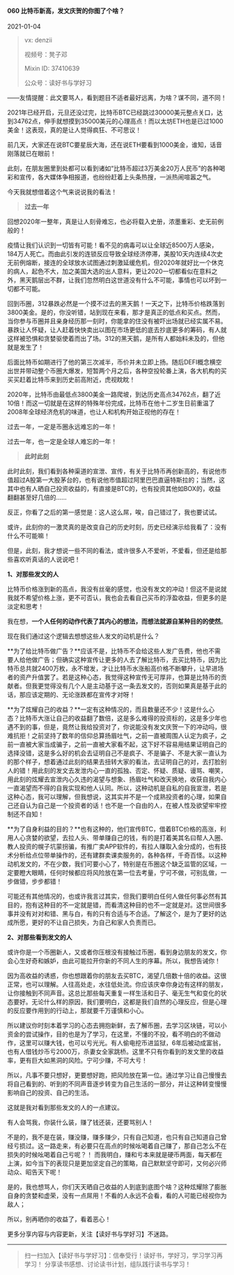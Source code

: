 #### 060 比特币新高，发文庆贺的你图了个啥？

2021-01-04

> vx: denzii
>
> 视频号：凳子邓
>
> Mixin ID: 37410639
>
> 公众号：读好书与学好习

——友情提醒：此文要骂人，看到题目不适者最好远离，为啥？谋不同，道不同！

2021年已经开启，元旦还没过完，比特币BTC已经跳过30000美元整点关口，达到34762点，伸手就想摸到35000美元的心理高点！而以太坊ETH也是已过1000美金！这表现，真的是让人觉得疯狂、不可思议！

前几天，大家还在说BTC要星辰大海，还在说ETH要看到1000美金，谁知，话音刚落就已在眼前！

此刻，在朋友圈里到处都可以看到诸如“比特币超过3万美金20万人民币”的各种喝彩和宣传，各大媒体争相报道，也纷纷赶着上头条热搜，一派热闹喧嚣之气。

今天我就想借着这个气来说说我的看法！

> **过去一年**

回想2020年一整年，真是让人刻骨难忘，也必将载入史册，浓墨重彩、史无前例般的！

疫情让我们认识到一切皆有可能！看不见的病毒可以让全球近8500万人感染，184万人死亡。而由此引发的连锁反应导致全球经济停滞，美股10天内连续4次史无前例熔断，接连的全球放水试图通过刺激延缓危机，但2020年就好比一个休克的病人，起色不大，加之美国大选的出人意料，更让2020一切都看似在意料之外，黑天鹅层出不群，让我们忽然明白这世道没有什么不可能，事情也可以坏到一切都不可能。

回到币圈，312暴跌必然是一个摸不过去的黑天鹅！一天之下，比特币价格跌落到3800美金。是的，你没听错，站到现在来看，那才是真正的低点和买点。然而，当你参与币圈并且亲身经历那一刻时，你能拿的住没有被吓出场就已经实属不易。暴跌让人怀疑，让人赶着快快卖出以图在市场更低的底去抄底更多的筹码，有人就这样被恐惧和贪婪驱使着而出了场。312的黑天鹅，是所有人都始料未及的，但他就是发生了！

后面比特币如期进行了他的第三次减半，币价并未立即上扬。随后DEFI概念横空出世并带动整个币圈大爆发，短暂两个月之后，各种空投轮番上演，各大机构的买买买赶着比特币来到历史前高附近，虎视眈眈！

2020年，比特币由最低点3800美金一路爬坡，到达历史高点34762点，翻了近10倍！而这一切就是在这样的特殊年份完成，比特币在他十二岁生日前重温了2008年全球经济危机的味道，也让人和机构开始正视他的存在！

过去一年，一定是币圈永远难忘的一年！

过去一年，也一定是全球人难忘的一年！



> **此时此刻**

此时此刻，我们看到各种渠道的宣泄、宣传，有关于比特币再创新高的，有说他市值超过A股第一大股茅台的，也有说他市值超过阿里巴巴直逼特斯拉的；当然，这其中也有人晒自己投资收益的，有直接是BTC的，也有投资其他如BOX的，收益翻翻甚至好几倍的......

反正，你看了之后的第一感觉是：这人这么屌，唉，自己错过了，我也要试试。

或许，此刻你的一激灵真的是改变自己的历史时刻，历史已经演示给我看了：没有什么不可能嘛！

但是，此刻，我才想说一些不同的看法，或许很多人不爱听，不爱看，但还是给那些喜欢听真话的人说说吧！

**1、对那些发文的人**

比特币价格涨到新的高点，我没有丝毫的感觉，也没有发文的冲动！但这不是说就我就不希望价格上涨，更不可否认，我也会去看自己买币的浮盈收益，但更多的是淡定和思考！

我在想，**一个人任何的动作代表了其内心的想法，而想法就源自某种目的的使然**。

现在我们通过这个逻辑去想想这些人发文的动机是什么？

**为了给比特币做广告？**应该不是，比特币不会给这些人发广告费，他也不需要人给他做广告；但确实这种宣传让更多的人去了解比特币，去买比特币，因为比特币总共就2400万枚，永不增发，才让比特币水涨船高价格不断攀升，让早进场者的资产升值罢了。若是这种心态，我觉得这种宣传无可厚非，也算是比特币的贡献者。但我更觉得没有几个人是主动基于这一条去发文的，否则如果真是基于此的话，那应该定期的、无论涨跌都在宣传才对呀！

**为了炫耀自己的收益？**一定有这种情况的，而且数量还不少！这是什么心态？比特币大涨让自己的收益翻了数倍，这是多么难得的投资标的，这是多少年也遇不到的事，但是，竟然让我给投资对了，你说能没有发文庆贺一下的冲动吗，很难抗拒！之前坚持了数年的信仰总算扬眉吐气，之前一直被周围人认定为疯子，之前一直被大家当成骗子，之前一直被大家看不起，这下好不容易用结果证明自己的选择没错，这是多么好的机会去证明自己不是疯子、不是骗子、不是大家一直认为的那个样子，想着通过此刻的结果去扭转大家的看法，去证明自己的对，去打脸别人的错！用此刻的发文去发泄内心一直的孤独、否定、怀疑、质疑、谩骂、嘲笑，用此刻的炫耀去宣泄内心久违的渴望与想象、扬眉吐气和改天换地，收获自我内心一直渴望而不得的自我实现和他人认同。所以，这种动机是自私的自我宣泄，若是这种心态，我可以理解，但我想说，这其实并不是一个成熟投资者的心理，如果自己还自认为自己是一个投资者的话！也不是一个自由的人，在被人性及欲望牢牢控制还不自知！

**为了自身利益的目的？**也有这种的，他们宣传BTC，借着BTC价格的高涨，利用人心贪婪的欲望，去拉人头、带单赚自己的钱，有的是打着美其名曰帮人入圈、教人投资的幌子坑蒙拐骗，有推广卖APP软件的，有拉人赚取入金分成的，也有技术分析给点位带单操作的，还有建群卖课卖服务的，各种各样，千奇百怪。以这种动机发文的，不在少数，我们可要小心了，特别是在币圈这个缺乏监管的区域，一定要瞪大眼睛，任何时候都应将风险放在第一位去考量，宁可不做，可别乱做，一步做错，步步都错！

可能还有其他情况的，也或许我言过其实，但我们要明白任何人做任何事必然有其目的，抱有这种目的不一定就是错，而看清这种目的也不一定就是对。这世间很多事并没有对对和错、黑与白，有的只有合适与不合适。了解这个，是为了更好的达成所愿，更好的不让自己损失，为自己和家人负责而已。

**2、对那些看到发文的人**

或许你是一个币圈新人，又或者你压根没有接触过币圈，看到身边朋友的发文，你会心生好奇和嫉妒，由此可能拉开你新的不同人生的序幕。所以，我想告诫你！

因为高收益的诱惑，你也想跟着你的朋友去买BTC，渴望几倍数十倍的收益。这很正常，也可以理解。人往高处走，水往低处流。你应该庆幸你身边有这样的朋友，让你接触到不同声音。这总比那些每天重复一样生活和日子、毫无生气和变化的状态要好。无论什么样的原因，我们要明白，这都是我们自然的心理反应，但是心理的反应要作用到的行动上，那就要千万谨慎和小心。

所以建议你时刻本着学习的心态去拥抱新鲜，去了解币圈，去学习区块链，可以小资金的尝试操作，目的也是为了学习，在这里，不懂的不投，看不明白的不做动作，这里可以赚大钱，也可以亏光光。有人偷电挖币进监狱，6年后被动成富翁，也有人借钱炒币亏2000万，杀妻女全家跳桥。这里不只有你看到的发文里的收益率，更有巨大如黑洞的风险。宁可少赚，不可大亏！

所以，凡事不要只想好，更要想好跑，把风险放在第一位。通过学习让自己慢慢去将自己看到的、听到的不同声音逐步转变为自己生活的一部分，并让这种转变慢慢影响自己的投资、自己的生活。

这就是我对看到那些发文的人的一点建议。

有人会骂我，你装什么装，赚了钱还装，还要骂别人！

不是的，我不是在装，赚没赚，赚多赚少，只有自己知道，也只有自己知道自己曾经亏损过。这一路走来，有必要只在高点的时候吆喝着自己赚了，那自己怎么不在损失的时候吆喝着自己亏呢？！ 而我明白，赚和亏本来就是硬币两面，每天都在上演，如今当下的表现只是更加坚定自己的策略，自己默默坚守即可，又何必兴师动众、昭告天下呢！

是的，我也想骂人，你们天天晒自己收益的人到底到底图个啥？这种炫耀除了膨胀自身的贪婪和虚荣，没有一点屌用！不看的人永远不会看，看的人可能已经视你为敌人；

所以，别再晒你的收益了，看着恶心！



更多分享内容与内容更新，关注【读好书与学好习】不迷路。

------

> 扫一扫加入【读好书与学好习】：信奉受行！读好书，学好习，学习学习再学习！ 分享读书感想、讨论读书计划，组队践行读书与学习！

